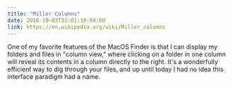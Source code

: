 ```yaml
---
title: "Miller Columns"
date: 2018-10-03T22:01:18-04:00
link: https://en.wikipedia.org/wiki/Miller_columns
---
```


One of my favorite features of the MacOS Finder is that I can display my folders and files in "column view," where clicking on a folder in one column will reveal its contents in a column directly to the right. It's a wonderfully efficient way to dig through your files, and up until today I had no idea this interface paradigm had a name. 